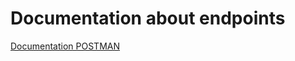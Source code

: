 # Documentation about endpoints
[Documentation POSTMAN](./BACKEND%20CLINICA.postman_collection.json)